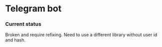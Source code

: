 # Telegram bot

### Current status

Broken and require refixing.
Need to use a different library without user id and hash.